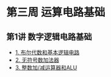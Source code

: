 # 第三周 运算电路基础

## 第1讲 数字逻辑电路基础

* [1. 布尔代数和基本逻辑电路](./01-01/)
* [2. 无符号数加法器](./01-02/)
* [3. 整数加/减运算器和ALU](./01-03/)